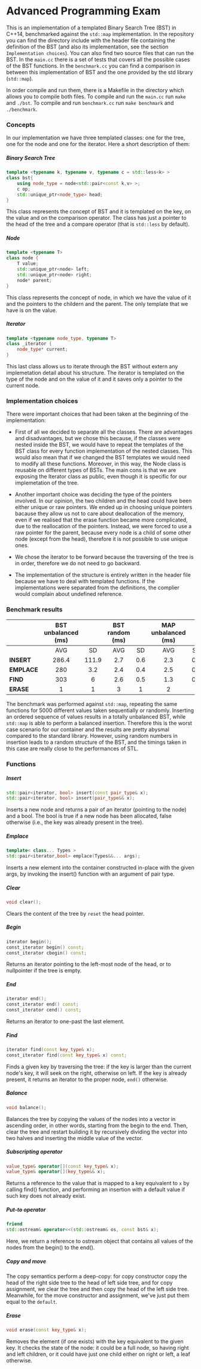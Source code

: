 # Advanced Programming Exam

This is an implementation of a templated Binary Search Tree (BST) in C++14, benchmarked against the `std::map` implementation. In the repository you can find the directory include with the header file containing the definition of the BST (and also its implementation, see the section `Implementation choices`). You can also find two source files that can run the BST. In the `main.cc` there is a set of tests that covers all the possible cases of the BST functions. In the `benchmark.cc` you can find a comparison in between this implementation of BST and the one provided by the std library (`std::map`).

In order compile and run them, there is a Makefile in the directory which allows you to compile both files.
To compile and run the `main.cc` run `make` and `./bst`. To compile and run `benchmark.cc` run `make benchmark` and `./benchmark`.

### Concepts
In our implementation we have three templated classes: one for the tree, one for the node and one for the iterator. Here a short description of them:

##### Binary Search Tree
```c++
template <typename k, typename v, typename c = std::less<k> >
class bst{
    using node_type = node<std::pair<const k,v> >;
    c op;
    std::unique_ptr<node_type> head;
}
```
This class represents the concept of BST and it is templated on the key, on the value and on the comparison operator. The class has just a pointer to the head of the tree and a compare operator (that is `std::less` by default).

##### Node
```c++
template <typename T>
class node {
    T value;
    std::unique_ptr<node> left;
    std::unique_ptr<node> right;
    node* parent;
}
```
This class represents the concept of node, in which we have the value of it and the pointers to the childern and the parent. The only template that we have is on the value.

##### Iterator
```c++
template <typename node_type, typename T>
class _iterator {
    node_type* current;
}
```
This last class allows us to iterate through the BST without extern any implemetation detail about his structure. The iterator is templated on the type of the node and on the value of it and it saves only a pointer to the current node.

### Implementation choices
There were important choices that had been taken at the beginning of the implementation:

- First of all we decided to separate all the classes. There are advantages and disadvantages, but we chose this because, if the classes were nested inside the BST, we would have to repeat the templates of the BST class for every function implementation of the nested classes. This would also mean that if we changed the BST templates we would need to modify all these functions. Moreover, in this way, the Node class is reusable on different types of BSTs.
The main cons is that we are exposing the Iterator class as public, even though it is specific for our implemetation of the tree.

- Another important choice was deciding the type of the pointers involved. In our opinion, the two children and the head could have been either unique or raw pointers. We ended up in choosing unique pointers bacause they allow us not to care about deallocation of the memory, even if we realised that the erase function became more complicated, due to the reallocation of the pointers. Instead, we were forced to use a raw pointer for the parent, because every node is a child of some other node (except from the head), therefore it is not possible to use unique ones.

- We chose the iterator to be forward because the traversing of the tree is in order, therefore we do not need to go backward.

- The implementation of the structure is entirely written in the header file because we have to deal with templated functions. If the implementations were separated from the definitions, the complier would complain about undefined reference.

### Benchmark results


|            | **BST unbalanced (ms)** |       | **BST random (ms)**|     | **MAP unbalanced (ms)**|     | **MAP random (ms)**|     | 
|------------|:-------------------------:|:-------:|:--------------------:|:-----:|:------------------------:|:-----:|:--------------------:|:-----:|
|            |           AVG           |   SD  |       AVG          |  SD |         AVG            |  SD |       AVG          |  SD |
| **INSERT** |          286.4          | 111.9 |       2.7          | 0.6 |         2.3            | 0.3 |       2.4          | 0.4 |
| **EMPLACE**|           280           |  3.2  |       2.4          | 0.4 |         2.5            | 0.5 |       2.4          | 0.4 |
| **FIND**   |           303           |   6   |       2.6          | 0.5 |         1.3            | 0.2 |       1.6          | 0.5 |
| **ERASE**  |            1            |   1   |        3           |  1  |          2             |  1  |        2           |  1  | 

The benchmark was performed against `std::map`, repeating the same functions for 5000 different values taken sequentially or randomly. Inserting an ordered sequence of values results in a totally unbalanced BST, while `std::map` is able to perform a balanced insertion. Therefore this is the worst case scenario for our container and the results are pretty abysmal compared to the standard library. However, using random numbers in insertion leads to a random structure of the BST, and the timings taken in this case are really close to the performances of STL.

### Functions

##### Insert

```c++
std::pair<iterator, bool> insert(const pair_type& x);
std::pair<iterator, bool> insert(pair_type&& x);
```
Inserts a new node and returns a pair of an iterator (pointing to the node) and a bool. The bool is true if a new node has been allocated, false otherwise (i.e., the key was already present in the tree). 


##### Emplace

```c++
template< class... Types >
std::pair<iterator,bool> emplace(Types&&... args);
```
Inserts a new element into the container constructed in-place with the given args, by invoking the insert() function with an argument of pair type.

##### Clear

```c++
void clear();
```
Clears the content of the tree by `reset` the head pointer.

##### Begin

```c++
iterator begin();
const_iterator begin() const;
const_iterator cbegin() const;
```

Returns an iterator pointing to the left-most node of the head, or to nullpointer if the tree is empty.

##### End

```c++
iterator end();
const_iterator end() const;
const_iterator cend() const;
```

Returns an iterator to one-past the last element.

##### Find

```c++
iterator find(const key_type& x);
const_iterator find(const key_type& x) const;
```
Finds a given key by traversing the tree: if the key is larger than the current node's key, it will seek on the right, otherwise on left. If the key is already present, it returns an iterator to the proper node, `end()` otherwise.

##### Balance

```c++
void balance();
```

Balances the tree by copying the values of the nodes into a vector in ascending order, in other words, starting from the begin to the end. Then, clear the tree and restart building it by recursively dividing the vector into two halves and inserting the middle value of the vector. 

##### Subscripting operator

```c++
value_type& operator[](const key_type& x);
value_type& operator[](key_type&& x);
```

Returns a reference to the value that is mapped to a key equivalent to `x` by calling find() function, and performing an insertion with a default value if such key does not already exist.

##### Put-to operator

```c++
friend
std::ostream& operator<<(std::ostream& os, const bst& x);
```
Here, we return a reference to ostream object that contains all values of the nodes from the begin() to the end().

##### Copy and move

The copy semantics perform a deep-copy: for copy constructor copy the head of the right side tree to the head of left side tree, and for copy assignment, we clear the tree and then copy the head of the left side tree.
Meanwhile, for the move constructor and assignment, we've just put them equal to the `default`.

##### Erase

```c++
void erase(const key_type& x);
```

Removes the element (if one exists) with the key equivalent to the given key. It checks the state of the node: it could be a full node, so having right and left children, or it could have just one child either on right or left, a leaf otherwise.
